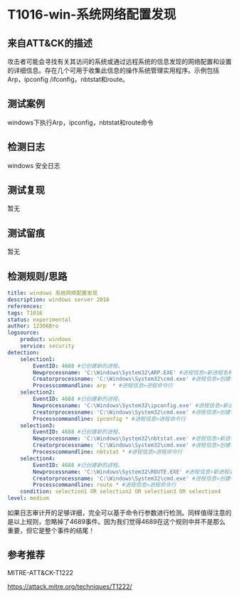 # T1016-win-系统网络配置发现

## 来自ATT&CK的描述

攻击者可能会寻找有关其访问的系统或通过远程系统的信息发现的网络配置和设置的详细信息。存在几个可用于收集此信息的操作系统管理实用程序。示例包括Arp，ipconfig /ifconfig，nbtstat和route。

## 测试案例

windows下执行Arp，ipconfig，nbtstat和route命令

## 检测日志

windows 安全日志

## 测试复现

暂无

## 测试留痕

暂无

## 检测规则/思路

```yml
title: windows 系统网络配置发现
description: windows server 2016
references:
tags: T1016
status: experimental
author: 12306Bro
logsource:
    product: windows
    service: security
detection:
    selection1:
        EventID: 4688 #已创建新的进程。
        Newprocessname: 'C:\Windows\System32\ARP.EXE' #进程信息>新进程名称
        Creatorprocessname: 'C:\Windows\System32\cmd.exe' #进程信息>创建者进程名称
        Processcommandline: arp  * #进程信息>进程命令行
    selection2:
        EventID: 4688 #已创建新的进程。
        Newprocessname: 'C:\Windows\System32\ipconfig.exe' #进程信息>新进程名称
        Creatorprocessname: 'C:\Windows\System32\cmd.exe' #进程信息>创建者进程名称
        Processcommandline: ipconfig * #进程信息>进程命令行
    selection3:
        EventID: 4688 #已创建新的进程。
        Newprocessname: 'C:\Windows\System32\nbtstat.exe' #进程信息>新进程名称
        Creatorprocessname: 'C:\Windows\System32\cmd.exe' #进程信息>创建者进程名称
        Processcommandline: nbtstat * #进程信息>进程命令行
    selection4:
        EventID: 4688 #已创建新的进程。
        Newprocessname: 'C:\Windows\System32\ROUTE.EXE' #进程信息>新进程名称
        Creatorprocessname: 'C:\Windows\System32\cmd.exe' #进程信息>创建者进程名称
        Processcommandline: route * #进程信息>进程命令行
    condition: selection1 OR selection2 OR selection3 OR selection4
level: medium
```

如果日志审计开的足够详细，完全可以基于命令行参数进行检测。同样值得注意的是以上规则，忽略掉了4689事件。因为我们觉得4689在这个规则中并不是那么重要，但它是整个事件的结尾！

## 参考推荐

MITRE-ATT&CK-T1222

<https://attack.mitre.org/techniques/T1222/>
